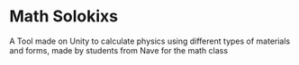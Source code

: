 # Math Solokixs

A Tool made on Unity to calculate physics using different types of materials and forms, made by students from Nave for the math class
